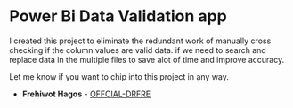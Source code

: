 # Power Bi Data Validation app
I created this project to eliminate the redundant work of manually cross checking if the column values are valid data. if we need to search and replace data in the multiple files to save alot of time and improve accuracy.

Let me know if you want to chip into this project in any way.

* **Frehiwot Hagos** - [OFFCIAL-DRFRE](https://github.com/OFFCIAL-DRFRE)
